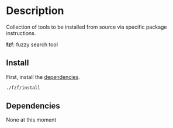 <!-- vim: set colorcolumn=80: -->

# Description

Collection of tools to be installed from source via specific package
instructions.

**fzf**: fuzzy search tool

## Install

First, install the [dependencies](#dependencies).

```bash
./fzf/install
```

## Dependencies

None at this moment
